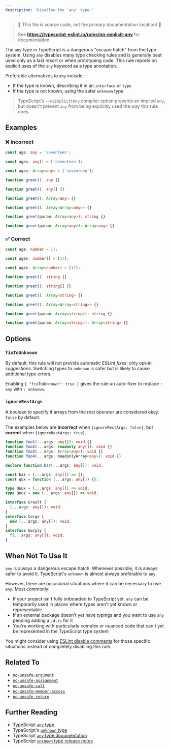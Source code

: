```yaml
---
description: 'Disallow the `any` type.'
---
```


> 🛑 This file is source code, not the primary documentation location! 🛑
>
> See **https://typescript-eslint.io/rules/no-explicit-any** for documentation.

The `any` type in TypeScript is a dangerous "escape hatch" from the type system.
Using `any` disables many type checking rules and is generally best used only as a last resort or when prototyping code.
This rule reports on explicit uses of the `any` keyword as a type annotation.

Preferable alternatives to `any` include:

- If the type is known, describing it in an `interface` or `type`
- If the type is not known, using the safer `unknown` type

> TypeScript's `--noImplicitAny` compiler option prevents an implied `any`, but doesn't prevent `any` from being explicitly used the way this rule does.

## Examples

<!--tabs-->

### ❌ Incorrect

```ts
const age: any = 'seventeen';
```

```ts
const ages: any[] = ['seventeen'];
```

```ts
const ages: Array<any> = ['seventeen'];
```

```ts
function greet(): any {}
```

```ts
function greet(): any[] {}
```

```ts
function greet(): Array<any> {}
```

```ts
function greet(): Array<Array<any>> {}
```

```ts
function greet(param: Array<any>): string {}
```

```ts
function greet(param: Array<any>): Array<any> {}
```

### ✅ Correct

```ts
const age: number = 17;
```

```ts
const ages: number[] = [17];
```

```ts
const ages: Array<number> = [17];
```

```ts
function greet(): string {}
```

```ts
function greet(): string[] {}
```

```ts
function greet(): Array<string> {}
```

```ts
function greet(): Array<Array<string>> {}
```

```ts
function greet(param: Array<string>): string {}
```

```ts
function greet(param: Array<string>): Array<string> {}
```

## Options

### `fixToUnknown`

By default, this rule will not provide automatic ESLint _fixes_: only opt-in _suggestions_.
Switching types to `unknown` is safer but is likely to cause additional type errors.

Enabling `{ "fixToUnknown": true }` gives the rule an auto-fixer to replace `: any` with `: unknown`.

### `ignoreRestArgs`

A boolean to specify if arrays from the rest operator are considered okay. `false` by default.

The examples below are **incorrect** when `{ignoreRestArgs: false}`, but **correct** when `{ignoreRestArgs: true}`.

```ts option='{ "ignoreRestArgs": false }' showPlaygroundButton
function foo1(...args: any[]): void {}
function foo2(...args: readonly any[]): void {}
function foo3(...args: Array<any>): void {}
function foo4(...args: ReadonlyArray<any>): void {}

declare function bar(...args: any[]): void;

const baz = (...args: any[]) => {};
const qux = function (...args: any[]) {};

type Quux = (...args: any[]) => void;
type Quuz = new (...args: any[]) => void;

interface Grault {
  (...args: any[]): void;
}
interface Corge {
  new (...args: any[]): void;
}
interface Garply {
  f(...args: any[]): void;
}
```

## When Not To Use It

`any` is always a dangerous escape hatch.
Whenever possible, it is always safer to avoid it.
TypeScript's `unknown` is almost always preferable to `any`.

However, there are occasional situations where it can be necessary to use `any`.
Most commonly:

- If your project isn't fully onboarded to TypeScript yet, `any` can be temporarily used in places where types aren't yet known or representable
- If an external package doesn't yet have typings and you want to use `any` pending adding a `.d.ts` for it
- You're working with particularly complex or nuanced code that can't yet be represented in the TypeScript type system

You might consider using [ESLint disable comments](https://eslint.org/docs/latest/use/configure/rules#using-configuration-comments-1) for those specific situations instead of completely disabling this rule.

## Related To

- [`no-unsafe-argument`](https://github.com/typescript-eslint/typescript-eslint/tree/main/packages/eslint-plugin/docs/rules/no-unsafe-argument.md)
- [`no-unsafe-assignment`](https://github.com/typescript-eslint/typescript-eslint/tree/main/packages/eslint-plugin/docs/rules/no-unsafe-assignment.md)
- [`no-unsafe-call`](https://github.com/typescript-eslint/typescript-eslint/tree/main/packages/eslint-plugin/docs/rules/no-unsafe-call.md)
- [`no-unsafe-member-access`](https://github.com/typescript-eslint/typescript-eslint/tree/main/packages/eslint-plugin/docs/rules/no-unsafe-member-access.md)
- [`no-unsafe-return`](https://github.com/typescript-eslint/typescript-eslint/tree/main/packages/eslint-plugin/docs/rules/no-unsafe-return.md)

## Further Reading

- TypeScript [`any` type](https://www.typescriptlang.org/docs/handbook/2/everyday-types.html#any)
- TypeScript's [`unknown` type](https://www.typescriptlang.org/docs/handbook/2/functions.html#unknown)
- TypeScript [`any` type documentation](https://www.typescriptlang.org/docs/handbook/2/everyday-types.html#any)
- TypeScript [`unknown` type release notes](https://www.typescriptlang.org/docs/handbook/release-notes/typescript-3-0.html#new-unknown-top-type)
